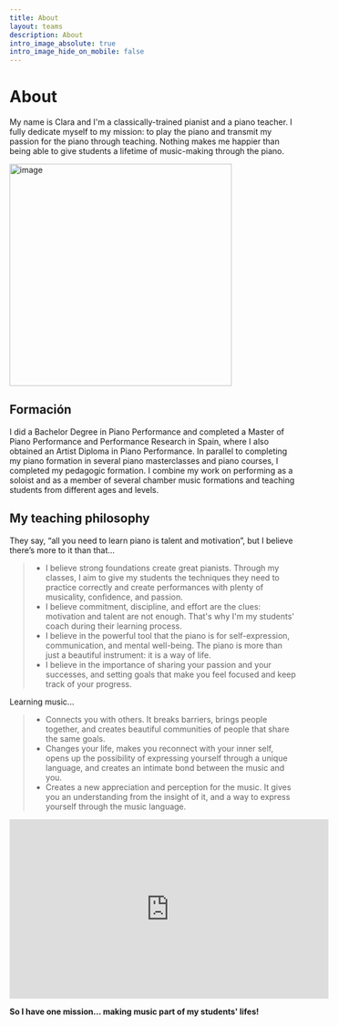 ```yaml
---
title: About
layout: teams
description: About
intro_image_absolute: true
intro_image_hide_on_mobile: false
---
```


# About

My name is Clara and I'm a classically-trained pianist and a piano teacher. I fully dedicate myself to my mission: to play the piano and transmit my passion for the piano through teaching. Nothing makes me happier than being able to give students a lifetime of music-making through the piano.

 <img width="390" alt="image" src="https://user-images.githubusercontent.com/101880157/160489496-d1804178-0e6d-4792-9127-17dedb4b21d9.png">


## Formación

I did a Bachelor Degree in Piano Performance and completed a Master of Piano Performance and Performance Research
in Spain, where I also obtained an Artist Diploma in Piano Performance. In parallel to completing my piano formation in several piano masterclasses and piano courses, I completed my pedagogic formation. I combine my work on performing as a soloist and as a member of several chamber music formations and teaching students from different ages and levels. 

## My teaching philosophy

They say, “all you need to learn piano is talent and motivation”, but I believe there’s more to it than that...

>  * I believe strong foundations create great pianists. Through my classes, I aim to give my students the techniques they need to practice correctly and create performances with plenty of musicality, confidence, and passion.
>  * I believe commitment, discipline, and effort are the clues: motivation and talent are not enough. That's why I'm my students' coach during their learning process.
>  * I believe in the powerful tool that the piano is for self-expression, communication, and mental well-being. The piano is more than just a beautiful instrument: it is a way of life.
>  * I believe in the importance of sharing your passion and your successes, and setting goals that make you feel focused and keep track of your progress.

Learning music...

> * Connects you with others. It breaks barriers, brings people together, and creates beautiful communities of people that share the same goals.
> * Changes your life, makes you reconnect with your inner self, opens up the possibility of expressing yourself through a unique language, and creates an intimate bond between the music and you.
> * Creates a new appreciation and perception for the music. It gives you an understanding from the insight of it, and a way to express yourself through the music language. 

<iframe width="560" height="315" src="https://www.youtube.com/embed/yjMhR3xBP88" title="YouTube video player" frameborder="0" allow="accelerometer; autoplay; clipboard-write; encrypted-media; gyroscope; picture-in-picture" allowfullscreen></iframe>

**So I have one mission... making music part of my students' lifes!**

